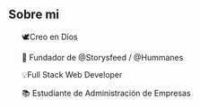 <section>
            <h2> Sobre mi </h2>
            <ul> 🕊️Creo en Dios</ul>
            <ul> 🙌 Fundador de @Storysfeed / @Hummanes </ul>
            <ul> 💡Full Stack Web Developer </ul>
            <ul> 📚 Estudiante de Administración de Empresas </ul>
</section>
